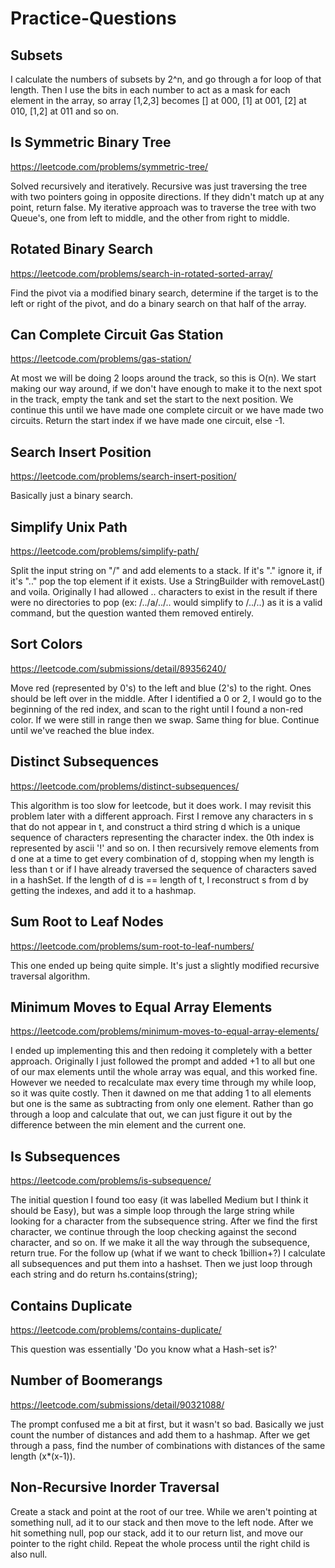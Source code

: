 # Practice-Questions

## Subsets
I calculate the numbers of subsets by 2^n, and go through a for loop of that length. Then I use the bits in each number to act as a mask for each element in the array, so array [1,2,3]
becomes [] at 000, [1] at 001, [2] at 010, [1,2] at 011 and so on.

## Is Symmetric Binary Tree
https://leetcode.com/problems/symmetric-tree/

Solved recursively and iteratively. Recursive was just traversing the tree with two pointers going in opposite directions. If they didn't match up at any point, return false.
My iterative approach was to traverse the tree with two Queue's, one from left to middle, and the other from right to middle.

## Rotated Binary Search 
https://leetcode.com/problems/search-in-rotated-sorted-array/

Find the pivot via a modified binary search, determine if the target is to the left or right of the pivot, and do a binary search on that half of the array.

## Can Complete Circuit Gas Station
https://leetcode.com/problems/gas-station/

At most we will be doing 2 loops around the track, so this is O(n). We start making our way around, if we don't have enough to make it to the next spot in the track, empty the tank and 
set the start to the next position. We continue this until we have made one complete circuit or we have made two circuits. Return the start index if we have made one circuit, else -1.

## Search Insert Position
https://leetcode.com/problems/search-insert-position/

Basically just a binary search.

## Simplify Unix Path
https://leetcode.com/problems/simplify-path/

Split the input string on "/" and add elements to a stack. If it's "." ignore it, if it's ".." pop the top element if it exists. Use a StringBuilder with removeLast() and voila.
Originally I had allowed .. characters to exist in the result if there were no directories to pop (ex: /../a/../.. would simplify to /../..) as it is a valid command, but the question wanted them removed entirely.

## Sort Colors
https://leetcode.com/submissions/detail/89356240/

Move red (represented by 0's) to the left and blue (2's) to the right. Ones should be left over in the middle. After I identified a 0 or 2, I would go to the beginning of the red index, 
and scan to the right until I found a non-red color. If we were still in range then we swap. Same thing for blue. Continue until we've reached the blue index.

## Distinct Subsequences
https://leetcode.com/problems/distinct-subsequences/

This algorithm is too slow for leetcode, but it does work. I may revisit this problem later with a different approach.
First I remove any characters in s that do not appear in t, and construct a third string d which is a unique sequence of characters representing the character index. the 0th index is represented by ascii
'!' and so on. I then recursively remove elements from d one at a time to get every combination of d, stopping when my length is less than t or if I have already traversed the sequence of characters
saved in a hashSet. If the length of d is == length of t, I reconstruct s from d by getting the indexes, and add it to a hashmap.

## Sum Root to Leaf Nodes
https://leetcode.com/problems/sum-root-to-leaf-numbers/

This one ended up being quite simple. It's just a slightly modified recursive traversal algorithm.

## Minimum Moves to Equal Array Elements
https://leetcode.com/problems/minimum-moves-to-equal-array-elements/

I ended up implementing this and then redoing it completely with a better approach. Originally I just followed the prompt and added +1 to all but one of our max elements until the whole array was
equal, and this worked fine. However we needed to recalculate max every time through my while loop, so it was quite costly. Then it dawned on me that adding 1 to all elements but one is
the same as subtracting from only one element. Rather than go through a loop and calculate that out, we can just figure it out by the difference between the min element and the current one.

## Is Subsequences
https://leetcode.com/problems/is-subsequence/

The initial question I found too easy (it was labelled Medium but I think it should be Easy), but was a simple loop through the large string while looking for a character from the subsequence string. After we find the first character, we continue through
the loop checking against the second character, and so on. If we make it all the way through the subsequence, return true. For the follow up (what if we want to check 1billion+?) I calculate all subsequences and put them into a
hashset. Then we just loop through each string and do return hs.contains(string);

## Contains Duplicate
https://leetcode.com/problems/contains-duplicate/

This question was essentially 'Do you know what a Hash-set is?'

## Number of Boomerangs
https://leetcode.com/submissions/detail/90321088/

The prompt confused me a bit at first, but it wasn't so bad. Basically we just count the number of distances and add them to a hashmap. After we get through a pass,
find the number of combinations with distances of the same length (x*(x-1)).

## Non-Recursive Inorder Traversal

Create a stack and point at the root of our tree. While we aren't pointing at something null, ad it to our stack and then move to the left node. After we hit something null, pop our stack, add it to our return list, and move
our pointer to the right child. Repeat the whole process until the right child is also null.
